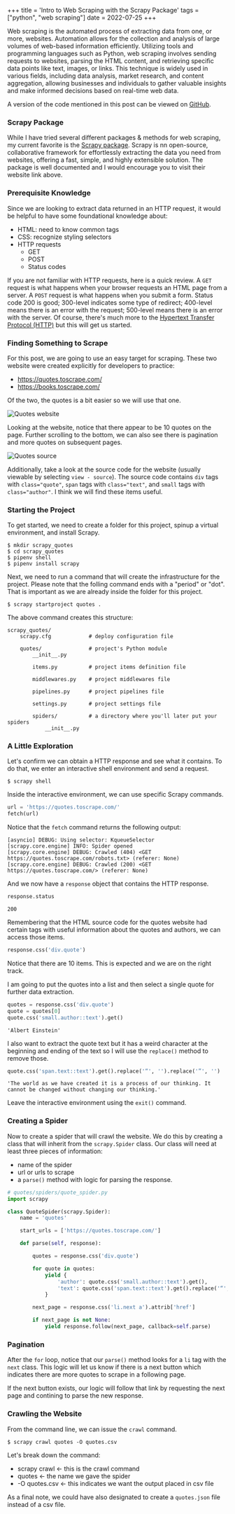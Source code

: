 +++
title = 'Intro to Web Scraping with the Scrapy Package'
tags = ["python", "web scraping"]
date = 2022-07-25
+++

Web scraping is the automated process of extracting data from one, or more, websites.  Automation allows for the collection and analysis of large volumes of web-based information efficiently. Utilizing tools and programming languages such as Python, web scraping involves sending requests to websites, parsing the HTML content, and retrieving specific data points like text, images, or links. This technique is widely used in various fields, including data analysis, market research, and content aggregation, allowing businesses and individuals to gather valuable insights and make informed decisions based on real-time web data. 

A version of the code mentioned in this post can be viewed on [GitHub](https://github.com/cavalryjim/scrapy_quotes).

### Scrapy Package

While I have tried several different packages & methods for web scraping, my current favorite is the [Scrapy package](https://scrapy.org/).  Scrapy is nn open-source, collaborative framework for effortlessly extracting the data you need from websites, offering a fast, simple, and highly extensible solution.  The package is well documented and I would encourage you to visit their website link above.

### Prerequisite Knowledge

Since we are looking to extract data returned in an HTTP request, it would be helpful to have some foundational knowledge about:
- HTML: need to know common tags
- CSS: recognize styling selectors
- HTTP requests
    - GET
    - POST
    - Status codes

If you are not familiar with HTTP requests, here is a quick review. A `GET` request is what happens when your browser requests an HTML page from a server.  A `POST` request is what happens when you submit a form.  Status code 200 is good; 300-level indicates some type of redirect; 400-level means there is an error with the request; 500-level means there is an error with the server.  Of course, there's much more to the [Hypertext Transfer Protocol (HTTP)](https://en.wikipedia.org/wiki/HTTP) but this will get us started.


### Finding Something to Scrape

For this post, we are going to use an easy target for scraping. These two website were created explicitly for developers to practice: 
- https://quotes.toscrape.com/
- https://books.toscrape.com/ 

Of the two, the quotes is a bit easier so we will use that one.

![Quotes website](../../quotes_website.png)

Looking at the website, notice that there appear to be 10 quotes on the page. Further scrolling to the bottom, we can also see there is pagination and more quotes on subsequent pages.

![Quotes source](../../quotes_source.png)

Additionally, take a look at the source code for the website (usually viewable by selecting `view - source`).  The source code contains `div` tags with `class="quote"`, `span` tags with `class="text"`, and `small` tags with `class="author"`.  I think we will find these items useful.


### Starting the Project

To get started, we need to create a folder for this project, spinup a virtual environment, and install Scrapy.

```
$ mkdir scrapy_quotes
$ cd scrapy_quotes
$ pipenv shell
$ pipenv install scrapy
```

Next, we need to run a command that will create the infrastructure for the project.  Please note that the folling command ends with a "period" or "dot".  That is important as we are already inside the folder for this project.

```
$ scrapy startproject quotes .
```

The above command creates this structure:

```
scrapy_quotes/
    scrapy.cfg            # deploy configuration file

    quotes/               # project's Python module
        __init__.py

        items.py          # project items definition file

        middlewares.py    # project middlewares file

        pipelines.py      # project pipelines file

        settings.py       # project settings file

        spiders/          # a directory where you'll later put your spiders
            __init__.py
```

### A Little Exploration

Let's confirm we can obtain a HTTP response and see what it contains.  To do that, we enter an interactive shell environment and send a request.


```
$ scrapy shell 
```

Inside the interactive environment, we can use specific Scrapy commands.

```python
url = 'https://quotes.toscrape.com/'
fetch(url)
```

Notice that the `fetch` command returns the following output:

```
[asyncio] DEBUG: Using selector: KqueueSelector
[scrapy.core.engine] INFO: Spider opened
[scrapy.core.engine] DEBUG: Crawled (404) <GET https://quotes.toscrape.com/robots.txt> (referer: None)
[scrapy.core.engine] DEBUG: Crawled (200) <GET https://quotes.toscrape.com/> (referer: None)
```

And we now have a `response` object that contains the HTTP response.

```python
response.status
```
```
200
```

Remembering that the HTML source code for the quotes website had certain tags with useful information about the quotes and authors, we can access those items.

```python
response.css('div.quote')
```

Notice that there are 10 items.  This is expected and we are on the right track.  

I am going to put the quotes into a list and then select a single quote for further data extraction.

```python
quotes = response.css('div.quote')
quote = quotes[0]
quote.css('small.author::text').get()
```
```
'Albert Einstein'
```

I also want to extract the quote text but it has a weird character at the beginning and ending of the text so I will use the `replace()` method to remove those.

```python
quote.css('span.text::text').get().replace('“', '').replace('”', '')
```
```
'The world as we have created it is a process of our thinking. It cannot be changed without changing our thinking.'
```

Leave the interactive environment using the `exit()` command.

### Creating a Spider

Now to create a spider that will crawl the website.  We do this by creating a class that will inherit from the `scrapy.Spider` class.  Our class will need at least three pieces of information:
- name of the spider
- url or urls to scrape
- a `parse()` method with logic for parsing the response.

```python
# quotes/spiders/quote_spider.py
import scrapy

class QuoteSpider(scrapy.Spider):
    name = 'quotes'

    start_urls = ['https://quotes.toscrape.com/']

    def parse(self, response):

        quotes = response.css('div.quote')

        for quote in quotes:
            yield {
                'author': quote.css('small.author::text').get(),
                'text': quote.css('span.text::text').get().replace('“', '').replace('”', '')
            }  

        next_page = response.css('li.next a').attrib['href']

        if next_page is not None:
            yield response.follow(next_page, callback=self.parse)
```

### Pagination

After the `for` loop, notice that our `parse()` method looks for a `li` tag with the `next` class.  This logic will let us know if there is a next button which indicates there are more quotes to scrape in a following page.

If the next button exists, our logic will follow that link by requesting the next page and contining to parse the new response.

### Crawling the Website

From the command line, we can issue the `crawl` command.  

```
$ scrapy crawl quotes -O quotes.csv
```

Let's break down the command:
- scrapy crawl  <- this is the crawl command
- quotes        <- the name we gave the spider
- -O quotes.csv <- this indicates we want the output placed in csv file

As a final note, we could have also designated to create a `quotes.json` file instead of a csv file.  

